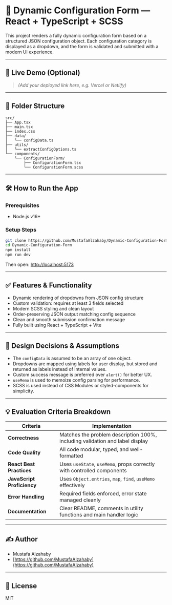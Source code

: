 # 🧠 Dynamic Configuration Form — React + TypeScript + SCSS

This project renders a fully dynamic configuration form based on a structured JSON configuration object. Each configuration category is displayed as a dropdown, and the form is validated and submitted with a modern UI experience.

---

## 🚀 Live Demo (Optional)
> _(Add your deployed link here, e.g. Vercel or Netlify)_

---

## 📁 Folder Structure
```
src/
├── App.tsx
├── main.tsx
├── index.css
├── data/
│   └── configData.ts
├── utils/
│   └── extractConfigOptions.ts
└── components/
    └── ConfigurationForm/
        ├── ConfigurationForm.tsx
        └── ConfigurationForm.scss
```

---

## 🛠️ How to Run the App

### Prerequisites
- Node.js v16+

### Setup Steps
```bash
git clone https://github.com/MustafaAlzahaby/Dynamic-Configuration-Form.git
cd Dynamic-Configuration-Form
npm install
npm run dev
```
Then open: [http://localhost:5173](http://localhost:5173)

---

## ✅ Features & Functionality
- Dynamic rendering of dropdowns from JSON config structure
- Custom validation: requires at least 3 fields selected
- Modern SCSS styling and clean layout
- Order-preserving JSON output matching config sequence
- Clean and smooth submission confirmation message
- Fully built using React + TypeScript + Vite

---

## 🧠 Design Decisions & Assumptions
- The `configData` is assumed to be an array of one object.
- Dropdowns are mapped using labels for user display, but stored and returned as labels instead of internal values.
- Custom success message is preferred over `alert()` for better UX.
- `useMemo` is used to memoize config parsing for performance.
- SCSS is used instead of CSS Modules or styled-components for simplicity.

---

## 💡 Evaluation Criteria Breakdown

| Criteria               | Implementation                                                                 |
|------------------------|---------------------------------------------------------------------------------|
| **Correctness**        | Matches the problem description 100%, including validation and label display     |
| **Code Quality**       | All code modular, typed, and well-formatted                                     |
| **React Best Practices** | Uses `useState`, `useMemo`, props correctly with controlled components           |
| **JavaScript Proficiency** | Uses `Object.entries`, `map`, `find`, `useMemo` effectively                      |
| **Error Handling**     | Required fields enforced, error state managed cleanly                           |
| **Documentation**      | Clear README, comments in utility functions and main handler logic               |

---

## ✍️ Author
- Mustafa Alzahaby
- [https://github.com/MustafaAlzahaby](https://github.com/MustafaAlzahaby)

---

## 📄 License
MIT
